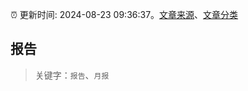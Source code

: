 :alarm_clock: 更新时间: 2024-08-23 09:36:37。[文章来源](/README.md)、[文章分类](/TAGS.md)

## 报告


> 关键字：`报告`、`月报`



